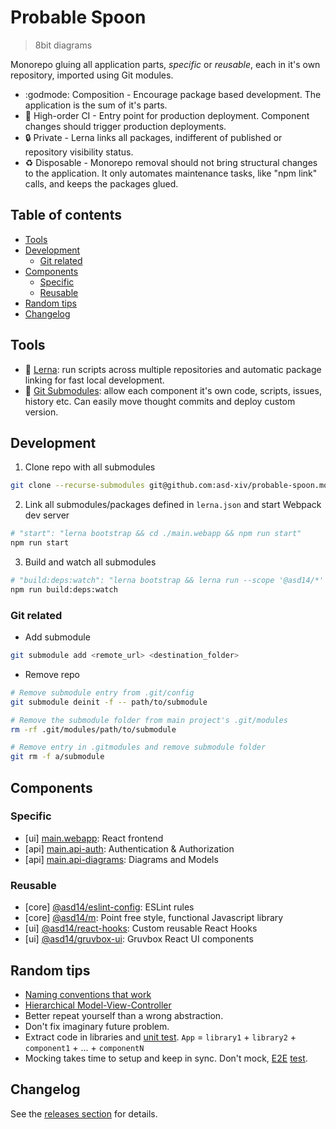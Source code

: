 # Probable Spoon

> 8bit diagrams

Monorepo gluing all application parts, _specific_ or _reusable_, each in it's own repository, imported using Git modules.

* :godmode: Composition - Encourage package based development. The application is the sum of it's parts.
* :rocket: High-order CI - Entry point for production deployment. Component changes should trigger production deployments.
* :lock: Private - Lerna links all packages, indifferent of published or repository visibility status.
* :recycle: Disposable - Monorepo removal should not bring structural changes to the application. It only automates maintenance tasks, like "npm link" calls, and keeps the packages glued.

## Table of contents

<!-- vim-markdown-toc GFM -->

* [Tools](#tools)
* [Development](#development)
  * [Git related](#git-related)
* [Components](#components)
  * [Specific](#specific)
  * [Reusable](#reusable)
* [Random tips](#random-tips)
* [Changelog](#changelog)

<!-- vim-markdown-toc -->

## Tools

* :dragon: [Lerna](https://github.com/lerna/lerna): run scripts across multiple repositories and automatic package linking for fast local development.
* :octopus: [Git Submodules](https://git-scm.com/book/en/v2/Git-Tools-Submodules): allow each component it's own code, scripts, issues, history etc. Can easily move thought commits and deploy custom version.

## Development

1. Clone repo with all submodules

```bash
git clone --recurse-submodules git@github.com:asd-xiv/probable-spoon.mono.git
```

2. Link all submodules/packages defined in `lerna.json` and start Webpack dev server

```bash
# "start": "lerna bootstrap && cd ./main.webapp && npm run start"
npm run start
```

3. Build and watch all submodules

```bash
# "build:deps:watch": "lerna bootstrap && lerna run --scope '@asd14/*' --parallel build:watch",
npm run build:deps:watch
```

### Git related 

* Add submodule

```bash
git submodule add <remote_url> <destination_folder>
```

* Remove repo

```bash
# Remove submodule entry from .git/config
git submodule deinit -f -- path/to/submodule

# Remove the submodule folder from main project's .git/modules
rm -rf .git/modules/path/to/submodule

# Remove entry in .gitmodules and remove submodule folder
git rm -f a/submodule
```

## Components

### Specific

* [ui] [main.webapp](https://github.com/asd-xiv/probable-spoon.webapp): React frontend
* [api] [main.api-auth](https://github.com/asd-xiv/probable-spoon.api-auth): Authentication & Authorization
* [api] [main.api-diagrams](https://github.com/asd-xiv/probable-spoon.api-diagrams): Diagrams and Models

### Reusable

* [core] [@asd14/eslint-config](https://github.com/asd-xiv/eslint-config): ESLint rules
* [core] [@asd14/m](https://github.com/asd-xiv/m): Point free style, functional Javascript library
* [ui] [@asd14/react-hooks](https://github.com/asd-xiv/react-hooks): Custom reusable React Hooks
* [ui] [@asd14/gruvbox-ui](https://github.com/asd-xiv/gruvbox-ui): Gruvbox React UI components
 
## Random tips

* [Naming conventions that work](https://github.com/kettanaito/naming-cheatsheet)
* [Hierarchical Model-View-Controller](https://en.wikipedia.org/wiki/Hierarchical_model%E2%80%93view%E2%80%93controller)
* Better repeat yourself than a wrong abstraction.
* Don't fix imaginary future problem.
* Extract code in libraries and [unit test](https://github.com/ericelliott/riteway). `App` = `library1` + `library2` + `component1` + ... + `componentN`
* Mocking takes time to setup and keep in sync. Don't mock, [E2E](https://devexpress.github.io/testcafe/) [test](https://nightwatchjs.org/).

## Changelog

See the [releases section](https://github.com/asd-xiv/probable-spoon/releases) for details.
